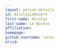 ```yaml
---
layout: person-details
id: NicolasLeNovère
first-name: Nicolas
last-name: Le Novère
affiliation:
homepage:
github_username: lenov
orcid:
---
```

